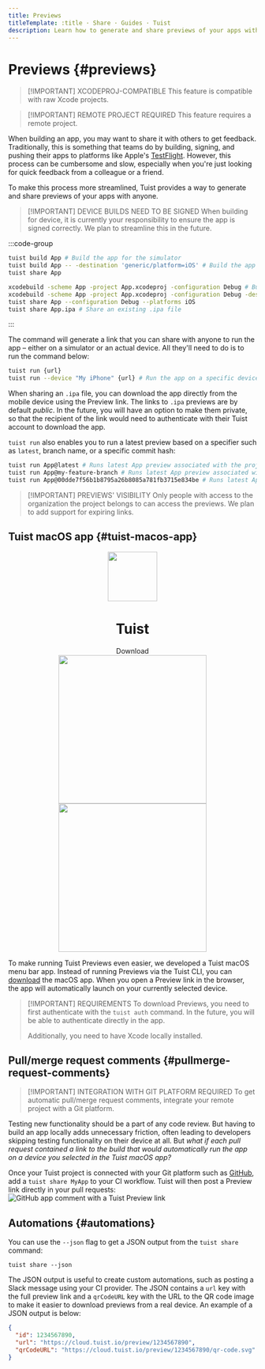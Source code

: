 ```yaml
---
title: Previews
titleTemplate: :title · Share · Guides · Tuist
description: Learn how to generate and share previews of your apps with anyone.
---
```


# Previews {#previews}

> [!IMPORTANT] XCODEPROJ-COMPATIBLE
> This feature is compatible with raw Xcode projects.

> [!IMPORTANT] REMOTE PROJECT REQUIRED
> This feature requires a <LocalizedLink href="/server/introduction/accounts-and-projects">remote project</LocalizedLink>.

When building an app, you may want to share it with others to get feedback.
Traditionally, this is something that teams do by building, signing, and pushing their apps to platforms like Apple's [TestFlight](https://developer.apple.com/testflight/).
However, this process can be cumbersome and slow, especially when you're just looking for quick feedback from a colleague or a friend.

To make this process more streamlined, Tuist provides a way to generate and share previews of your apps with anyone.

> [!IMPORTANT] DEVICE BUILDS NEED TO BE SIGNED
> When building for device, it is currently your responsibility to ensure the app is signed correctly. We plan to streamline this in the future.

:::code-group

```bash [Tuist Project]
tuist build App # Build the app for the simulator
tuist build App -- -destination 'generic/platform=iOS' # Build the app for the device
tuist share App
```

```bash [Xcode Project]
xcodebuild -scheme App -project App.xcodeproj -configuration Debug # Build the app for the simulator
xcodebuild -scheme App -project App.xcodeproj -configuration Debug -destination 'generic/platform=iOS' # Build the app for the device
tuist share App --configuration Debug --platforms iOS
tuist share App.ipa # Share an existing .ipa file
```

:::

The command will generate a link that you can share with anyone to run the app – either on a simulator or an actual device. All they'll need to do is to run the command below:

```bash
tuist run {url}
tuist run --device "My iPhone" {url} # Run the app on a specific device
```

When sharing an `.ipa` file, you can download the app directly from the mobile device using the Preview link.
The links to `.ipa` previews are by default _public_. In the future, you will have an option to make them private, so that the recipient of the link would need to authenticate with their Tuist account to download the app.

`tuist run` also enables you to run a latest preview based on a specifier such as `latest`, branch name, or a specific commit hash:

```bash
tuist run App@latest # Runs latest App preview associated with the project's default branch
tuist run App@my-feature-branch # Runs latest App preview associated with a given branch
tuist run App@00dde7f56b1b8795a26b8085a781fb3715e834be # Runs latest App preview associated with a given git commit sha
```

> [!IMPORTANT] PREVIEWS' VISIBILITY
> Only people with access to the organization the project belongs to can access the previews. We plan to add support for expiring links.

## Tuist macOS app {#tuist-macos-app}

<div style="display: flex; flex-direction: column; align-items: center;">
    <img src="/public/logo.png" style="height: 100px;" />
    <h1>Tuist</h1><a href="https://cloud.tuist.io/download" style="text-decoration: none;">Download</a><img src="/images/guides/share/menu-bar-app.png" style="width: 300px;" /><img src="/images/guides/share/menu-bar-app.png" style="width: 300px;" />
</div>

To make running Tuist Previews even easier, we developed a Tuist macOS menu bar app. Instead of running Previews via the Tuist CLI, you can [download](https://cloud.tuist.io/download) the macOS app. When you open a Preview link in the browser, the app will automatically launch on your currently selected device.

> [!IMPORTANT] REQUIREMENTS
> To download Previews, you need to first authenticate with the `tuist auth` command.
> In the future, you will be able to authenticate directly in the app.
>
> Additionally, you need to have Xcode locally installed.

## Pull/merge request comments {#pullmerge-request-comments}

> [!IMPORTANT] INTEGRATION WITH GIT PLATFORM REQUIRED
> To get automatic pull/merge request comments, integrate your <LocalizedLink href="/server/introduction/accounts-and-projects">remote project</LocalizedLink> with a <LocalizedLink href="/server/introduction/integrations#git-platforms">Git platform</LocalizedLink>.

Testing new functionality should be a part of any code review. But having to build an app locally adds unnecessary friction, often leading to developers skipping testing functionality on their device at all. But _what if each pull request contained a link to the build that would automatically run the app on a device you selected in the Tuist macOS app?_

Once your Tuist project is connected with your Git platform such as [GitHub](https://github.com), add a <LocalizedLink href="/cli/share">`tuist share MyApp`</LocalizedLink> to your CI workflow. Tuist will then post a Preview link directly in your pull requests:
![GitHub app comment with a Tuist Preview link](/images/guides/share/github-app-with-preview.png)

## Automations {#automations}

You can use the `--json` flag to get a JSON output from the `tuist share` command:

```
tuist share --json
```

The JSON output is useful to create custom automations, such as posting a Slack message using your CI provider.
The JSON contains a `url` key with the full preview link and a `qrCodeURL` key with the URL to the QR code image
to make it easier to download previews from a real device. An example of a JSON output is below:

```json
{
  "id": 1234567890,
  "url": "https://cloud.tuist.io/preview/1234567890",
  "qrCodeURL": "https://cloud.tuist.io/preview/1234567890/qr-code.svg"
}
```
